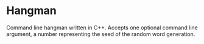 # Hangman
Command line hangman written in C++.
Accepts one optional command line argument, a number representing the seed of the random word generation.
